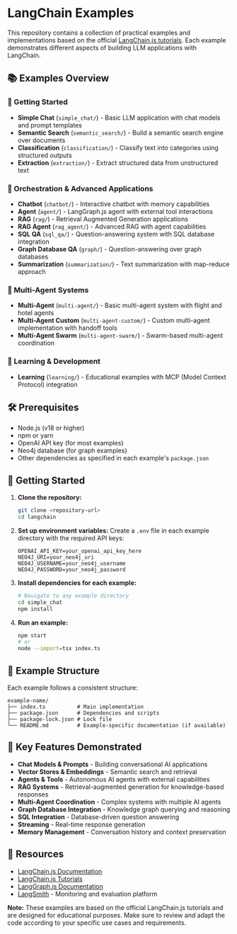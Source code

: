 # LangChain Examples

This repository contains a collection of practical examples and implementations based on the official [LangChain.js tutorials](https://js.langchain.com/docs/tutorials/). Each example demonstrates different aspects of building LLM applications with LangChain.

## 📚 Examples Overview

### 🚀 Getting Started
- **Simple Chat** (`simple_chat/`) - Basic LLM application with chat models and prompt templates
- **Semantic Search** (`semantic_search/`) - Build a semantic search engine over documents
- **Classification** (`classification/`) - Classify text into categories using structured outputs
- **Extraction** (`extraction/`) - Extract structured data from unstructured text

### 🔧 Orchestration & Advanced Applications
- **Chatbot** (`chatbot/`) - Interactive chatbot with memory capabilities
- **Agent** (`agent/`) - LangGraph.js agent with external tool interactions
- **RAG** (`rag/`) - Retrieval Augmented Generation applications
- **RAG Agent** (`rag_agent/`) - Advanced RAG with agent capabilities
- **SQL QA** (`sql_qa/`) - Question-answering system with SQL database integration
- **Graph Database QA** (`graph/`) - Question-answering over graph databases
- **Summarization** (`summarization/`) - Text summarization with map-reduce approach

### 🤖 Multi-Agent Systems
- **Multi-Agent** (`multi-agent/`) - Basic multi-agent system with flight and hotel agents
- **Multi-Agent Custom** (`multi-agent-custom/`) - Custom multi-agent implementation with handoff tools
- **Multi-Agent Swarm** (`multi-agent-swarm/`) - Swarm-based multi-agent coordination

### 🧠 Learning & Development
- **Learning** (`learning/`) - Educational examples with MCP (Model Context Protocol) integration

## 🛠️ Prerequisites

- Node.js (v18 or higher)
- npm or yarn
- OpenAI API key (for most examples)
- Neo4j database (for graph examples)
- Other dependencies as specified in each example's `package.json`

## 🚀 Getting Started

1. **Clone the repository:**
   ```bash
   git clone <repository-url>
   cd langchain
   ```

2. **Set up environment variables:**
   Create a `.env` file in each example directory with the required API keys:
   ```env
   OPENAI_API_KEY=your_openai_api_key_here
   NEO4J_URI=your_neo4j_uri
   NEO4J_USERNAME=your_neo4j_username
   NEO4J_PASSWORD=your_neo4j_password
   ```

3. **Install dependencies for each example:**
   ```bash
   # Navigate to any example directory
   cd simple_chat
   npm install
   ```

4. **Run an example:**
   ```bash
   npm start
   # or
   node --import=tsx index.ts
   ```

## 📁 Example Structure

Each example follows a consistent structure:
```
example-name/
├── index.ts          # Main implementation
├── package.json      # Dependencies and scripts
├── package-lock.json # Lock file
└── README.md         # Example-specific documentation (if available)
```

## 🎯 Key Features Demonstrated

- **Chat Models & Prompts** - Building conversational AI applications
- **Vector Stores & Embeddings** - Semantic search and retrieval
- **Agents & Tools** - Autonomous AI agents with external capabilities
- **RAG Systems** - Retrieval-augmented generation for knowledge-based responses
- **Multi-Agent Coordination** - Complex systems with multiple AI agents
- **Graph Database Integration** - Knowledge graph querying and reasoning
- **SQL Integration** - Database-driven question answering
- **Streaming** - Real-time response generation
- **Memory Management** - Conversation history and context preservation

## 🔗 Resources

- [LangChain.js Documentation](https://js.langchain.com/)
- [LangChain.js Tutorials](https://js.langchain.com/docs/tutorials/)
- [LangGraph.js Documentation](https://langchain-ai.github.io/langgraph/)
- [LangSmith](https://smith.langchain.com/) - Monitoring and evaluation platform

**Note:** These examples are based on the official LangChain.js tutorials and are designed for educational purposes. Make sure to review and adapt the code according to your specific use cases and requirements.
